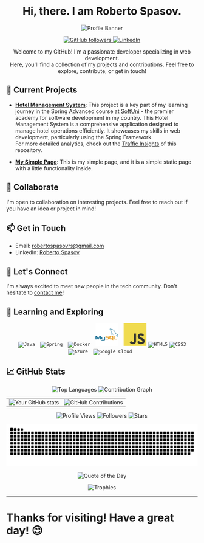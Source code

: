 <h1 align="center">
   Hi, there. I am Roberto Spasov.
</h1>

<p align="center">
  <img src="https://media4.giphy.com/media/v1.Y2lkPTc5MGI3NjExNHd6cmZndnRueTdpd2VrcmV6ZDc1djEyYnowZGMxY3dvZWp5OHBmbiZlcD12MV9pbnRlcm5hbF9naWZfYnlfaWQmY3Q9Zw/qgQUggAC3Pfv687qPC/giphy.webp" alt="Profile Banner" style="max-width: 100%; height: auto;" />
</p>

<p align="center">
  <a href="https://github.com/robsunnn">
    <img src="https://img.shields.io/github/followers/robsunnn?label=Follow&style=social" alt="GitHub followers" />
  </a>
  <a href="https://www.linkedin.com/in/roberto-spasov-3305a4228/">
    <img src="https://img.shields.io/badge/LinkedIn-Connect-blue" alt="LinkedIn" />
  </a>
</p>

<p align="center">
  Welcome to my GitHub! I'm a passionate developer specializing in web development. <br>
  Here, you'll find a collection of my projects and contributions. Feel free to explore, contribute, or get in touch!
</p>

## 🔭 Current Projects
- **[Hotel Management System](https://github.com/robsunnn/hotelapp)**: This project is a key part of my learning journey in the Spring Advanced course at [SoftUni](https://softuni.bg) - the premier academy for software development in my country. This Hotel Management System is a comprehensive application designed to manage hotel operations efficiently. It showcases my skills in web development, particularly using the Spring Framework.<br>
For more detailed analytics, check out the [Traffic Insights](https://github.com/robsunnn/hotelapp/graphs/traffic) of this repository.

- **[My Simple Page](https://github.com/robsunnn/robsunnn.github.io)**: This is my simple page, and it is a simple static page with a little functionality inside.

## 🤝 Collaborate
I'm open to collaboration on interesting projects. Feel free to reach out if you have an idea or project in mind!

## 📫 Get in Touch
- Email: [robertospasovrs@gmail.com](mailto:robertospasovrs@gmail.com)
- LinkedIn: [Roberto Spasov](https://www.linkedin.com/in/roberto-spasov-3305a4228/)

## 💬 Let's Connect
I'm always excited to meet new people in the tech community. Don't hesitate to [contact me](mailto:robertospasovrs@gmail.com)!

## 🌱 Learning and Exploring
<div align="center">
  <code><img alt="Java" width="60px" style="padding-right:10px;" src="https://cdn.jsdelivr.net/gh/devicons/devicon/icons/java/java-original.svg"></code>
  <code><img alt="Spring" width="60px" style="padding-right:10px;" src="https://cdn.jsdelivr.net/gh/devicons/devicon/icons/spring/spring-original.svg"></code>
  <code><img alt="Docker" width="60px" style="padding-right:10px;" src="https://cdn.jsdelivr.net/gh/devicons/devicon/icons/docker/docker-original.svg"></code>
  <code><img alt="MySQL" width="60px" style="padding-right:10px;" src="https://raw.githubusercontent.com/devicons/devicon/master/icons/mysql/mysql-original-wordmark.svg"></code>
  <code><img height="60px" width="60px" src="https://raw.githubusercontent.com/github/explore/80688e429a7d4ef2fca1e82350fe8e3517d3494d/topics/javascript/javascript.png"></code>
  <code><img height="60px" width="60px" src="https://img.icons8.com/color/48/000000/html-5.png" alt="HTML5"></code>
  <code><img height="60px" width="60px" src="https://cdn.iconscout.com/icon/free/png-256/css-131-722685.png" alt="CSS3"></code>
 <code><img alt="Azure" width="60px" style="padding-right:10px;" src="https://cdn.jsdelivr.net/gh/devicons/devicon/icons/azure/azure-original.svg"></code>
 <code><img alt="Google Cloud" width="60px" style="padding-right:10px;" src="https://cdn.jsdelivr.net/gh/devicons/devicon/icons/googlecloud/googlecloud-original.svg"></code>
</div>

## 📈 GitHub Stats
<p align="center">
  <img src="https://github-readme-stats.vercel.app/api/top-langs/?username=robsunnn&layout=compact&theme=merko" alt="Top Languages" style="height: 200px;  width: auto;" />
  <img src="https://github-contribution-stats.vercel.app/api?username=robsunnn&count_private=true" alt="Contribution Graph" style="height: 200px; object-fit: contain; width: auto;" />
</p>
<table>
  <tr>
    <td>
      <img  src="https://github-readme-stats.vercel.app/api?username=robsunnn&show_icons=true&theme=radical&include_all_commits=true&count_private=true" alt="Your GitHub stats" />
    </td>
    <td>
      <img src="https://github-readme-streak-stats.herokuapp.com/?user=robsunnn&theme=radical" alt="GitHub Contributions" />
    </td>
  </tr>
</table>

<div display: flex align="center">
  <img src="https://komarev.com/ghpvc/?username=robsunnn&color=blue" alt="Profile Views" />
  <img src="https://img.shields.io/github/followers/robsunnn?label=Followers&style=social" alt="Followers" />
  <img src="https://img.shields.io/github/stars/robsunnn?label=Stars&style=social" alt="Stars" />
</div>
<!-- Snake Eating Contributions Section -->
<p align="center">
  <img src="https://github.com/Platane/snk/raw/output/github-contribution-grid-snake.svg" alt="GitHub Snake" />
</p>

<p align="center">
  <img src="https://quotes-github-readme.vercel.app/api?type=horizontal&theme=radical" alt="Quote of the Day" />
</p>

<p align="center">
  <img src="https://github-profile-trophy.vercel.app/?username=robsunnn&theme=radical" alt="Trophies" />
</p>
<!--
<p align="center">
  <img src="https://github-readme-stats.vercel.app/api/wakatime?username=@robsunnn" alt="Contribution Calendar" />
</p>
<p align="center">
  <img src="https://wakatime.com/badge/user/r" alt="WakaTime" />
</p>
<p align="center">
  <img src="https://wakatime.com/badge/user/robsunnn.svg" alt="WakaTime" />
</p>
-->

<!--## 📝 Latest Blog Posts
<!-- BLOG-POST-LIST:START -->
<!-- - [Post Title 1](https://yourblog.com/post1)
 - [Post Title 2](https://yourblog.com/post2)
- [Post Title 3](https://yourblog.com/post3)
<!-- BLOG-POST-LIST:END -->
<!--
## 🏆 Achievements
- **Award 1**: Description of award 1.
- **Award 2**: Description of award 2.
- **Award 3**: Description of award 3.
-->


---

# Thanks for visiting! Have a great day! 😊
